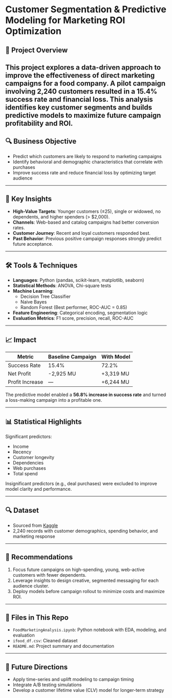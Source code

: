 # Customer Segmentation & Predictive Modeling for Marketing ROI Optimization

## 🎯 Project Overview

This project explores a data-driven approach to improve the effectiveness of direct marketing campaigns for a food company. A pilot campaign involving 2,240 customers resulted in a 15.4% success rate and financial loss. This analysis identifies key customer segments and builds predictive models to maximize future campaign profitability and ROI.
---

## 🔍 Business Objective

- Predict which customers are likely to respond to marketing campaigns
- Identify behavioral and demographic characteristics that correlate with purchases
- Improve success rate and reduce financial loss by optimizing target audience

---

## 🧠 Key Insights

- **High-Value Targets**: Younger customers (≤25), single or widowed, no dependents, and higher spenders (> $2,000).
- **Channels**: Web-based and catalog campaigns had better conversion rates.
- **Customer Journey**: Recent and loyal customers responded best.
- **Past Behavior**: Previous positive campaign responses strongly predict future acceptance.

---

## 🛠 Tools & Techniques

- **Languages**: Python (pandas, scikit-learn, matplotlib, seaborn)
- **Statistical Methods**: ANOVA, Chi-square tests
- **Machine Learning**:
  - Decision Tree Classifier
  - Naive Bayes
  - Random Forest (Best performer, ROC-AUC = 0.85)
- **Feature Engineering**: Categorical encoding, segmentation logic
- **Evaluation Metrics**: F1 score, precision, recall, ROC-AUC

---

## 📈 Impact

| Metric                      | Baseline Campaign | With Model |
|----------------------------|-------------------|------------|
| Success Rate               | 15.4%             | 72.2%      |
| Net Profit                 | -2,925 MU         | +3,319 MU  |
| Profit Increase            | —                 | +6,244 MU  |

The predictive model enabled a **56.8% increase in success rate** and turned a loss-making campaign into a profitable one.

---

## 📊 Statistical Highlights

Significant predictors:
- Income
- Recency
- Customer longevity
- Dependencies
- Web purchases
- Total spend

Insignificant predictors (e.g., deal purchases) were excluded to improve model clarity and performance.

---

## 🔍 Dataset

- Sourced from [Kaggle](https://www.kaggle.com/datasets/jackdaoud/marketing-data)
- 2,240 records with customer demographics, spending behavior, and marketing response

---

## 📌 Recommendations

1. Focus future campaigns on high-spending, young, web-active customers with fewer dependents.
2. Leverage insights to design creative, segmented messaging for each audience cluster.
3. Deploy models before campaign rollout to minimize costs and maximize ROI.

---


## 📎 Files in This Repo

- `FoodMarketingAnalysis.ipynb`: Python notebook with EDA, modeling, and evaluation
- `ifood_df.csv`: Cleaned dataset
- `README.md`: Project summary and documentation

---

## 🔄 Future Directions

- Apply time-series and uplift modeling to campaign timing
- Integrate A/B testing simulations
- Develop a customer lifetime value (CLV) model for longer-term strategy
 
